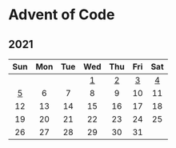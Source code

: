 # Advent of Code

## 2021

|     Sun      | Mon | Tue |     Wed      |     Thu      |     Fri      |     Sat      |
| :----------: | :-: | :-: | :----------: | :----------: | :----------: | :----------: |
|              |     |     | [1](/2021/1) | [2](/2021/2) | [3](/2021/3) | [4](/2021/4) |
| [5](/2021/5) |  6  |  7  |      8       |      9       |      10      |      11      |
|      12      | 13  | 14  |      15      |      16      |      17      |      18      |
|      19      | 20  | 21  |      22      |      23      |      24      |      25      |
|      26      | 27  | 28  |      29      |      30      |      31      |              |
